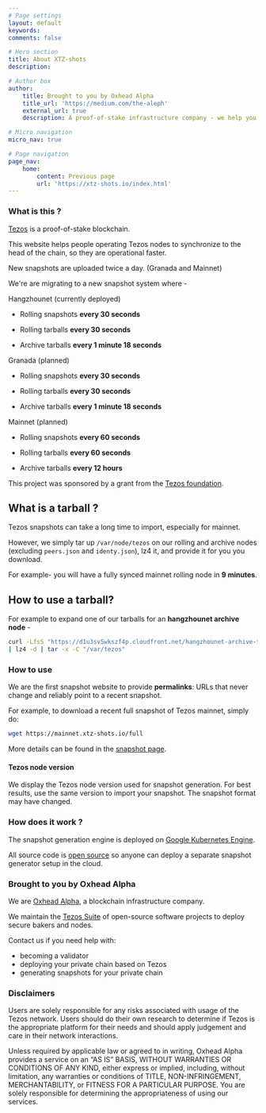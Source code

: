 ```yaml
---
# Page settings
layout: default
keywords:
comments: false

# Hero section
title: About XTZ-shots
description: 

# Author box
author:
    title: Brought to you by Oxhead Alpha
    title_url: 'https://medium.com/the-aleph'
    external_url: true
    description: A proof-of-stake infrastructure company - we help you bake your XTZ. <a href="https://medium.com/the-aleph" target="_blank">Learn more</a>.

# Micro navigation
micro_nav: true

# Page navigation
page_nav:
    home:
        content: Previous page
        url: 'https://xtz-shots.io/index.html'
---
```


### What is this ?

[Tezos](https://tezos.com) is a proof-of-stake blockchain.

This website helps people operating Tezos nodes to synchronize to the head of the chain, so they are operational faster.

New snapshots are uploaded twice a day. (Granada and Mainnet)

We're are migrating to a new snapshot system where -

Hangzhounet (currently deployed)

* Rolling snapshots **every 30 seconds**

* Rolling tarballs **every 30 seconds**

* Archive tarballs **every 1 minute 18 seconds**

Granada (planned)

* Rolling snapshots **every 30 seconds**

* Rolling tarballs **every 30 seconds**

* Archive tarballs **every 1 minute 18 seconds**

Mainnet (planned)

* Rolling snapshots **every 60 seconds**

* Rolling tarballs **every 60 seconds**

* Archive tarballs **every 12 hours**

This project was sponsored by a grant from the [Tezos foundation](https://tezos.foundation/).

## What is a tarball ?

Tezos snapshots can take a long time to import, especially for mainnet. 

However, we simply tar up `/var/node/tezos` on our rolling and archive nodes (excluding `peers.json` and `identy.json`), lz4 it, and provide it for you you download.

For example- you will have a fully synced mainnet rolling node in **9 minutes**.

## How to use a tarball?

For example to expand one of our tarballs for an **hangzhounet archive node** -

```bash
curl -LfsS "https://d1u3sv5wkszf4p.cloudfront.net/hangzhounet-archive-tarball" \
| lz4 -d | tar -x -C "/var/tezos"
```

### How to use

We are the first snapshot website to provide **permalinks**: URLs that never change and reliably point to a recent snapshot.

For example, to download a recent full snapshot of Tezos mainnet, simply do:

```bash
wget https://mainnet.xtz-shots.io/full
```

More details can be found in the [snapshot page](https://mainnet.xtz-shots.io).

#### Tezos node version

We display the Tezos node version used for snapshot generation. For best results, use the same version to import your snapshot. The snapshot format may have changed.

### How does it work ?

The snapshot generation engine is deployed on [Google Kubernetes Engine](https://cloud.google.com/kubernetes-engine).

All source code is [open source](https://github.com/midl-dev/tezos-snapshot-generator) so anyone can deploy a separate snapshot generator setup in the cloud.

### Brought to you by Oxhead Alpha

We are [Oxhead Alpha](https://www.oxheadalpha.com/), a blockchain infrastructure company.

We maintain the [Tezos Suite](https://medium.com/the-aleph) of open-source software projects to deploy secure bakers and nodes.

Contact us if you need help with:

* becoming a validator
* deploying your private chain based on Tezos
* generating snapshots for your private chain

### Disclaimers

Users are solely responsible for any risks associated with usage of the Tezos network. Users should do their own research to determine if Tezos is the appropriate platform for their needs and should apply judgement and care in their network interactions.

Unless required by applicable law or agreed to in writing, Oxhead Alpha provides a service on an “AS IS” BASIS, WITHOUT WARRANTIES OR CONDITIONS OF ANY KIND, either express or implied, including, without limitation, any warranties or conditions of TITLE, NON-INFRINGEMENT, MERCHANTABILITY, or FITNESS FOR A PARTICULAR PURPOSE. You are solely responsible for determining the appropriateness of using our services.
